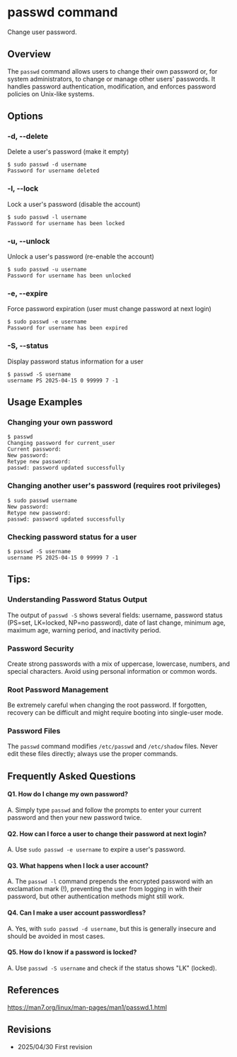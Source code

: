 # passwd command

Change user password.

## Overview

The `passwd` command allows users to change their own password or, for system administrators, to change or manage other users' passwords. It handles password authentication, modification, and enforces password policies on Unix-like systems.

## Options

### **-d, --delete**

Delete a user's password (make it empty)

```console
$ sudo passwd -d username
Password for username deleted
```

### **-l, --lock**

Lock a user's password (disable the account)

```console
$ sudo passwd -l username
Password for username has been locked
```

### **-u, --unlock**

Unlock a user's password (re-enable the account)

```console
$ sudo passwd -u username
Password for username has been unlocked
```

### **-e, --expire**

Force password expiration (user must change password at next login)

```console
$ sudo passwd -e username
Password for username has been expired
```

### **-S, --status**

Display password status information for a user

```console
$ passwd -S username
username PS 2025-04-15 0 99999 7 -1
```

## Usage Examples

### Changing your own password

```console
$ passwd
Changing password for current_user
Current password: 
New password: 
Retype new password: 
passwd: password updated successfully
```

### Changing another user's password (requires root privileges)

```console
$ sudo passwd username
New password: 
Retype new password: 
passwd: password updated successfully
```

### Checking password status for a user

```console
$ passwd -S username
username PS 2025-04-15 0 99999 7 -1
```

## Tips:

### Understanding Password Status Output

The output of `passwd -S` shows several fields: username, password status (PS=set, LK=locked, NP=no password), date of last change, minimum age, maximum age, warning period, and inactivity period.

### Password Security

Create strong passwords with a mix of uppercase, lowercase, numbers, and special characters. Avoid using personal information or common words.

### Root Password Management

Be extremely careful when changing the root password. If forgotten, recovery can be difficult and might require booting into single-user mode.

### Password Files

The `passwd` command modifies `/etc/passwd` and `/etc/shadow` files. Never edit these files directly; always use the proper commands.

## Frequently Asked Questions

#### Q1. How do I change my own password?
A. Simply type `passwd` and follow the prompts to enter your current password and then your new password twice.

#### Q2. How can I force a user to change their password at next login?
A. Use `sudo passwd -e username` to expire a user's password.

#### Q3. What happens when I lock a user account?
A. The `passwd -l` command prepends the encrypted password with an exclamation mark (!), preventing the user from logging in with their password, but other authentication methods might still work.

#### Q4. Can I make a user account passwordless?
A. Yes, with `sudo passwd -d username`, but this is generally insecure and should be avoided in most cases.

#### Q5. How do I know if a password is locked?
A. Use `passwd -S username` and check if the status shows "LK" (locked).

## References

https://man7.org/linux/man-pages/man1/passwd.1.html

## Revisions

- 2025/04/30 First revision